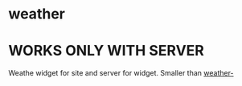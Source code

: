 # weather
# WORKS ONLY WITH SERVER

Weathe widget for site and server for widget.
Smaller than [weather-](https://github.com/29121970t/weather-)
